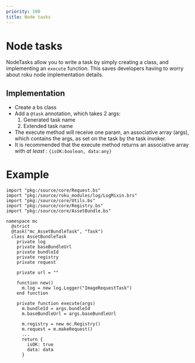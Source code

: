```yaml
---
priority: 100
title: Node tasks
---
```


# Node tasks

NodeTasks allow you to write a task by simply creating a class, and implementing an `execute` function. This saves developers having to worry about roku node implementation details.

## Implementation
 - Create a bs class
 - Add a `@task` annotation, which takes 2 args:
    1. Generated task name
    2. Extended task name
 - The execute method will receive one param, an associative array (args), which contains the args, as set on the task by the task invoker.
 - It is recommended that the execute method returns an associative array with _at least_ : `{isOK:boolean, data:any}`


# Example

```
import "pkg:/source/core/Request.bs"
import "pkg:/source/roku_modules/log/LogMixin.brs"
import "pkg:/source/core/Utils.bs"
import "pkg:/source/core/Registry.bs"
import "pkg:/source/core/AssetBundle.bs"

namespace mc
  @strict
  @task("mc_AssetBundleTask", "Task")
  class AssetBundleTask
    private log
    private baseBundleUrl
    private bundleId
    private registry
    private request

    private url = ""

    function new()
      m.log = new log.Logger("ImageRequestTask")
    end function

    private function execute(args)
      m.bundleId = args.bundleId
      m.baseBundleUrl = args.baseBundleUrl

      m.registry = new mc.Registry()
      m.request = m.makeRequest()
      ...
      return {
        isOK: true
        data: data
      }

```
